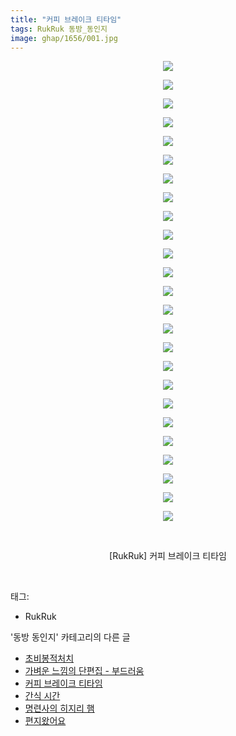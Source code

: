 ```yaml
---
title: "커피 브레이크 티타임"
tags: RukRuk 동방_동인지
image: ghap/1656/001.jpg
---
```

<div class="article">
<p style="text-align: center; clear: none; float: none;"><img src="{{ site.nasurl }}/ghap/1656/001.jpg"/></p>
<p style="text-align: center; clear: none; float: none;"><img src="{{ site.nasurl }}/ghap/1656/002.jpg"/></p>
<p style="text-align: center; clear: none; float: none;"><img src="{{ site.nasurl }}/ghap/1656/003.jpg"/></p>
<p style="text-align: center; clear: none; float: none;"><img src="{{ site.nasurl }}/ghap/1656/004.jpg"/></p>
<p style="text-align: center; clear: none; float: none;"><img src="{{ site.nasurl }}/ghap/1656/005.jpg"/></p>
<p style="text-align: center; clear: none; float: none;"><img src="{{ site.nasurl }}/ghap/1656/006.jpg"/></p>
<p style="text-align: center; clear: none; float: none;"><img src="{{ site.nasurl }}/ghap/1656/007.jpg"/></p>
<p style="text-align: center; clear: none; float: none;"><img src="{{ site.nasurl }}/ghap/1656/008.jpg"/></p>
<p style="text-align: center; clear: none; float: none;"><img src="{{ site.nasurl }}/ghap/1656/009.jpg"/></p>
<p style="text-align: center; clear: none; float: none;"><img src="{{ site.nasurl }}/ghap/1656/010.jpg"/></p>
<p style="text-align: center; clear: none; float: none;"><img src="{{ site.nasurl }}/ghap/1656/011.jpg"/></p>
<p style="text-align: center; clear: none; float: none;"><img src="{{ site.nasurl }}/ghap/1656/012.jpg"/></p>
<p style="text-align: center; clear: none; float: none;"><img src="{{ site.nasurl }}/ghap/1656/013.jpg"/></p>
<p style="text-align: center; clear: none; float: none;"><img src="{{ site.nasurl }}/ghap/1656/014.jpg"/></p>
<p style="text-align: center; clear: none; float: none;"><img src="{{ site.nasurl }}/ghap/1656/015.jpg"/></p>
<p style="text-align: center; clear: none; float: none;"><img src="{{ site.nasurl }}/ghap/1656/016.jpg"/></p>
<p style="text-align: center; clear: none; float: none;"><img src="{{ site.nasurl }}/ghap/1656/017.jpg"/></p>
<p style="text-align: center; clear: none; float: none;"><img src="{{ site.nasurl }}/ghap/1656/018.jpg"/></p>
<p style="text-align: center; clear: none; float: none;"><img src="{{ site.nasurl }}/ghap/1656/019.jpg"/></p>
<p style="text-align: center; clear: none; float: none;"><img src="{{ site.nasurl }}/ghap/1656/020.jpg"/></p>
<p style="text-align: center; clear: none; float: none;"><img src="{{ site.nasurl }}/ghap/1656/021.jpg"/></p>
<p style="text-align: center; clear: none; float: none;"><img src="{{ site.nasurl }}/ghap/1656/022.jpg"/></p>
<p style="text-align: center; clear: none; float: none;"><img src="{{ site.nasurl }}/ghap/1656/023.jpg"/></p>
<p style="text-align: center; clear: none; float: none;"><img src="{{ site.nasurl }}/ghap/1656/024.jpg"/></p>
<p style="text-align: center; clear: none; float: none;"><img src="{{ site.nasurl }}/ghap/1656/025.jpg"/></p>
<p style="text-align: center; clear: none; float: none;"><br/></p>
<p style="text-align: center; clear: none; float: none;">[RukRuk] 커피 브레이크 티타임</p>
<p><br/></p>
</div><div class="tagTrail">
<p>태그: </p>
<ul>
<li>RukRuk</li>
</ul>
</div><div class="another">
<p>'동방 동인지' 카테고리의 다른 글</p>
<ul>
<li><a href="/2016-08-17-ghap_1658">초비봉적처치</a></li>
<li><a href="/2016-08-17-ghap_1657">가벼운 느낌의 단편집 - 부드러움</a></li>
<li><a href="/2016-08-17-ghap_1656">커피 브레이크 티타임</a></li>
<li><a href="/2016-08-17-ghap_1653">간식 시간</a></li>
<li><a href="/2016-08-17-ghap_1652">명련사의 히지리 햄</a></li>
<li><a href="/2016-08-17-ghap_1651">편지왔어요</a></li>
</ul>
</div><div class="cb_module cb_fluid">
<div class="cb_wrt cb_profile">
</div><!-- commentList close -->
</div>